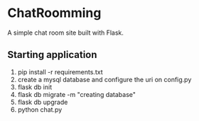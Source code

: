 # ChatRoomming
A simple chat room site built with Flask.


## Starting application
1. pip install -r requirements.txt
2. create a mysql database and configure the uri on config.py
3. flask db init
4. flask db migrate -m "creating database"
5. flask db upgrade
6. python chat.py
